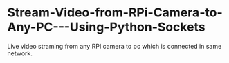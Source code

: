 # Stream-Video-from-RPi-Camera-to-Any-PC---Using-Python-Sockets
Live video straming from any RPI camera to pc which is connected in same network.
